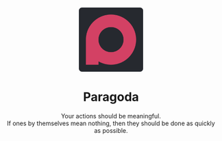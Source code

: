 <p align='center'>
  <img width='150' src='https://raw.githubusercontent.com/paragoda/.github/main/profile/assets/logo.png'/>
  <h1 align='center'>Paragoda</h1>
  <p align='center'>
    Your actions should be meaningful.
    <br>
    If ones by themselves mean nothing, then they should be done as quickly as possible.
  </p>
</p>
